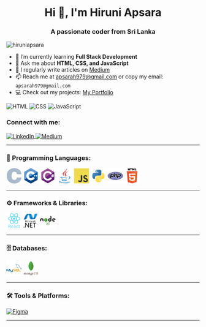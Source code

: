 <!--<h1 align="center">Hi 👋, I'm Hiruni Apsara</h1>
<h3 align="center">A passionate coder from Sri Lanka</h3>

<p align="left">
  <img src="https://komarev.com/ghpvc/?username=hiruniapsara&label=Profile%20views&color=0e75b6&style=flat" alt="hiruniapsara" />
</p>

- 🌱 I’m currently learning **Full Stack Development**

- 💬 Ask me about **HTML,CSS and JavaScript**

- 📝 I regularly write articles on [Medium](https://medium.com/@hiruniapsara)

- 📫 Reach me at [hirunijayalath23@gmail.com](mailto:hirunijayalath23@gmail.com?subject=Contact%20from%20GitHub)

---
-->
<h1 align="center">Hi 👋, I'm Hiruni Apsara</h1>
<h3 align="center">A passionate coder from Sri Lanka</h3>

<p align="left">
  <img src="https://komarev.com/ghpvc/?username=hiruniapsara&label=Profile%20views&color=0e75b6&style=flat" alt="hiruniapsara" />
</p>

- 🌱 I’m currently learning **Full Stack Development**
- 💬 Ask me about **HTML, CSS, and JavaScript**
- 📝 I regularly write articles on [Medium](https://medium.com/@hiruniapsara)
- 📫 Reach me at [apsarah979@gmail.com](mailto:apsarah979@gmail.com?subject=Contact%20from%20GitHub) or copy my email: `apsarah979@gmail.com`
- 💻 Check out my projects: [My Portfolio](https://github.com/hiruniapsara/portfolio)

![HTML](https://img.shields.io/badge/-HTML-0e75b6?style=flat&logo=html5)
![CSS](https://img.shields.io/badge/-CSS-0e75b6?style=flat&logo=css3)
![JavaScript](https://img.shields.io/badge/-JavaScript-0e75b6?style=flat&logo=javascript)
<h3 align="left">Connect with me:</h3>
<p align="left">
  <a href="https://linkedin.com/in/hiruni-apsara-b5b852246" target="_blank">
    <img align="center" src="https://raw.githubusercontent.com/rahuldkjain/github-profile-readme-generator/master/src/images/icons/Social/linked-in-alt.svg" alt="LinkedIn" height="30" width="40" />
  </a>
  <a href="https://medium.com/@hiruniapsara" target="_blank">
    <img align="center" src="https://raw.githubusercontent.com/rahuldkjain/github-profile-readme-generator/master/src/images/icons/Social/medium.svg" alt="Medium" height="30" width="40" />
  </a>
</p>

---

### 🧠 Programming Languages:
<p align="left">
  <a href="https://www.cprogramming.com/" target="_blank"><img src="https://raw.githubusercontent.com/devicons/devicon/master/icons/c/c-original.svg" alt="C" width="40" height="40"/></a>
  <a href="https://www.w3schools.com/cpp/" target="_blank"><img src="https://raw.githubusercontent.com/devicons/devicon/master/icons/cplusplus/cplusplus-original.svg" alt="C++" width="40" height="40"/></a>
  <a href="https://www.w3schools.com/cs/" target="_blank"><img src="https://raw.githubusercontent.com/devicons/devicon/master/icons/csharp/csharp-original.svg" alt="C#" width="40" height="40"/></a>
  <a href="https://www.java.com/" target="_blank"><img src="https://raw.githubusercontent.com/devicons/devicon/master/icons/java/java-original.svg" alt="Java" width="40" height="40"/></a>
  <a href="https://developer.mozilla.org/en-US/docs/Web/JavaScript" target="_blank"><img src="https://raw.githubusercontent.com/devicons/devicon/master/icons/javascript/javascript-original.svg" alt="JavaScript" width="40" height="40"/></a>
  <a href="https://www.python.org/" target="_blank"><img src="https://raw.githubusercontent.com/devicons/devicon/master/icons/python/python-original.svg" alt="Python" width="40" height="40"/></a>
  <a href="https://www.php.net/" target="_blank"><img src="https://raw.githubusercontent.com/devicons/devicon/master/icons/php/php-original.svg" alt="PHP" width="40" height="40"/></a>
  <a href="https://www.w3.org/html/" target="_blank"><img src="https://raw.githubusercontent.com/devicons/devicon/master/icons/html5/html5-original-wordmark.svg" alt="HTML" width="40" height="40"/></a>
</p>

---

### ⚙️ Frameworks & Libraries:
<p align="left">
  <a href="https://reactjs.org/" target="_blank"><img src="https://raw.githubusercontent.com/devicons/devicon/master/icons/react/react-original-wordmark.svg" alt="React" width="40" height="40"/></a>
  <a href="https://dotnet.microsoft.com/" target="_blank"><img src="https://raw.githubusercontent.com/devicons/devicon/master/icons/dot-net/dot-net-original-wordmark.svg" alt=".NET" width="40" height="40"/></a>
  <a href="https://nodejs.org/" target="_blank"><img src="https://raw.githubusercontent.com/devicons/devicon/master/icons/nodejs/nodejs-original-wordmark.svg" alt="Node.js" width="40" height="40"/></a>
</p>

---

### 🗄️ Databases:
<p align="left">
  <a href="https://www.mysql.com/" target="_blank"><img src="https://raw.githubusercontent.com/devicons/devicon/master/icons/mysql/mysql-original-wordmark.svg" alt="MySQL" width="40" height="40"/></a>
  <a href="https://www.mongodb.com/" target="_blank"><img src="https://raw.githubusercontent.com/devicons/devicon/master/icons/mongodb/mongodb-original-wordmark.svg" alt="MongoDB" width="40" height="40"/></a>
</p>

---

### 🛠️ Tools & Platforms:
<p align="left">
  <a href="https://www.figma.com/" target="_blank"><img src="https://www.vectorlogo.zone/logos/figma/figma-icon.svg" alt="Figma" width="40" height="40"/></a>
</p>

---
<!--
### 🏆 GitHub Trophies:
<p align="center">
  <img src="https://github-profile-trophy.vercel.app/?username=your-github-username&theme=radical" />
</p>


---

### 📊 GitHub Stats:
<p align="center">
  <img src="https://github-readme-stats.vercel.app/api?username=your-github-username&show_icons=true&theme=radical" height="180" />
  <img src="https://github-readme-stats.vercel.app/api/top-langs/?username=your-github-username&layout=compact&theme=radical" height="180" />
</p>-->
